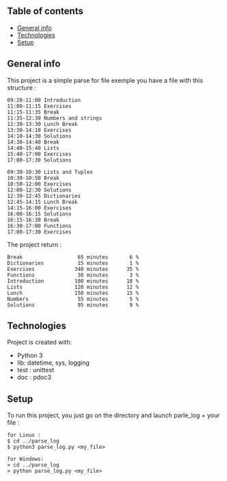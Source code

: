 ## Table of contents
* [General info](#general-info)
* [Technologies](#technologies)
* [Setup](#setup)

## General info
This project is a simple parse for file exemple you have a file with this structure :
```
09:20-11:00 Introduction
11:00-11:15 Exercises
11:15-11:35 Break
11:35-12:30 Numbers and strings
12:30-13:30 Lunch Break
13:30-14:10 Exercises
14:10-14:30 Solutions
14:30-14:40 Break
14:40-15:40 Lists
15:40-17:00 Exercises
17:00-17:30 Solutions

09:30-10:30 Lists and Tuples
10:30-10:50 Break
10:50-12:00 Exercises
12:00-12:30 Solutions
12:30-12:45 Dictionaries
12:45-14:15 Lunch Break
14:15-16:00 Exercises
16:00-16:15 Solutions
16:15-16:30 Break
16:30-17:00 Functions
17:00-17:30 Exercises
```
The project return :

```
Break                  65 minutes       6 %
Dictionaries           15 minutes       1 %
Exercises             340 minutes      35 %
Functions              30 minutes       3 %
Introduction          100 minutes      10 %
Lists                 120 minutes      12 %
Lunch                 150 minutes      15 %
Numbers                55 minutes       5 %
Solutions              95 minutes       9 %
```


	
## Technologies
Project is created with:
- Python 3
- lib: datetime, sys, logging
- test : unittest
- doc : pdoc3
	
## Setup
To run this project, you just go on the directory and launch parle_log + your file :

```
for Linux :
$ cd ../parse_log
$ python3 parse_log.py <my_file>

for Windows:
> cd ../parse_log
> python parse_log.py <my_file>
```
